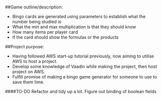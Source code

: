 ##Game outline/description:
- Bingo cards are generated using parameters to establish what the number being studied is
- What the min and max multiplication is that they should know 
- How many items per player card
- If the card should show the formulas or the products

##Project purpose:
- Having followed AWS start-up tutorial previously, now aiming to utilise AWS to host a project.
- Develop some knowledge of Vaadin while making the project, then host project on AWS.
- Fulfill promise of making a bingo game generator for someone to use to save them time.

####TO-DO
Refactor and tidy up a lot.
Figure out binding of boolean fields